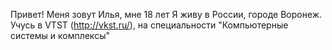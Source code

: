 Привет!
Меня зовут Илья, мне 18 лет
Я живу в России, городе Воронеж. Учусь в VTST (http://vkst.ru/), на специальности "Компьютерные системы и комплексы"


